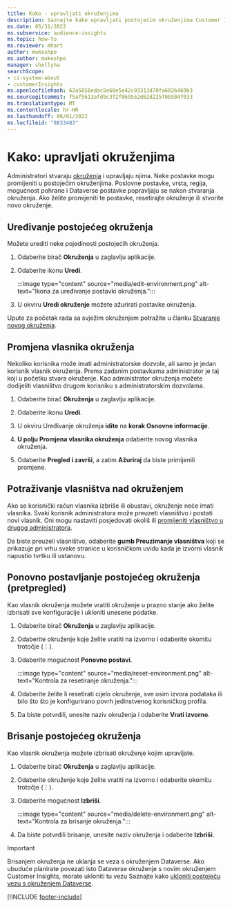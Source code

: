 ```yaml
---
title: Kako - upravljati okruženjima
description: Saznajte kako upravljati postojećim okruženjima Customer Insights kao administrator."
ms.date: 05/31/2022
ms.subservice: audience-insights
ms.topic: how-to
ms.reviewer: mhart
author: mukeshpo
ms.author: mukeshpo
manager: shellyha
searchScope:
- ci-system-about
- customerInsights
ms.openlocfilehash: 62a5856edac5e66e5e42c93313d78fa6826469b3
ms.sourcegitcommit: f5af5613afd9c3f2f0695e2d62d225f0b504f033
ms.translationtype: MT
ms.contentlocale: hr-HR
ms.lasthandoff: 06/01/2022
ms.locfileid: "8833483"
---
```

# <a name="how-to-manage-environments"></a>Kako: upravljati okruženjima

Administratori stvaraju [okruženja](create-environment.md) i upravljaju njima. Neke postavke mogu promijeniti u postojećim okruženjima. Poslovne postavke, vrsta, regija, mogućnost pohrane i Dataverse postavke popravljaju se nakon stvaranja okruženja. Ako želite promijeniti te postavke, resetirajte okruženje ili stvorite novo okruženje.

## <a name="edit-an-existing-environment"></a>Uređivanje postojećeg okruženja

Možete urediti neke pojedinosti postojećih okruženja.

1. Odaberite birač **Okruženja** u zaglavlju aplikacije.

1. Odaberite ikonu **Uredi**.

   :::image type="content" source="media/edit-environment.png" alt-text="Ikona za uređivanje postavki okruženja.":::

1. U okviru **Uredi okruženje** možete ažurirati postavke okruženja.

Upute za početak rada sa svježim okruženjem potražite u članku [Stvaranje novog okruženja](create-environment.md).

## <a name="change-the-owner-of-an-environment"></a>Promjena vlasnika okruženja

Nekoliko korisnika može imati administratorske dozvole, ali samo je jedan korisnik vlasnik okruženja. Prema zadanim postavkama administrator je taj koji u početku stvara okruženje. Kao administrator okruženja možete dodijeliti vlasništvo drugom korisniku s administratorskim dozvolama.

1. Odaberite birač **Okruženja** u zaglavlju aplikacije.

1. Odaberite ikonu **Uredi**.

1. U okviru Uređivanje okruženja **idite** na **korak Osnovne informacije**.

1. **U polju Promjena vlasnika okruženja** odaberite novog vlasnika okruženja.  

1. Odaberite **Pregled i završi**, a zatim **Ažuriraj** da biste primijenili promjene.

## <a name="claim-ownership-of-an-environment"></a>Potraživanje vlasništva nad okruženjem

Ako se korisnički račun vlasnika izbriše ili obustavi, okruženje neće imati vlasnika. Svaki korisnik administratora može preuzeti vlasništvo i postati novi vlasnik. Oni mogu nastaviti posjedovati okoliš ili [promijeniti vlasništvo u drugog administratora](#change-the-owner-of-an-environment).

Da biste preuzeli vlasništvo, odaberite **gumb Preuzimanje vlasništva** koji se prikazuje pri vrhu svake stranice u korisničkom uvidu kada je izvorni vlasnik napustio tvrtku ili ustanovu.

## <a name="reset-an-existing-environment-preview"></a>Ponovno postavljanje postojećeg okruženja (pretpregled)

Kao vlasnik okruženja možete vratiti okruženje u prazno stanje ako želite izbrisati sve konfiguracije i ukloniti unesene podatke.

1. Odaberite birač **Okruženja** u zaglavlju aplikacije.

1. Odaberite okruženje koje želite vratiti na izvorno i odaberite okomitu trotočje (&vellip;).

1. Odaberite mogućnost **Ponovno postavi**.

   :::image type="content" source="media/reset-environment.png" alt-text="Kontrola za resetiranje okruženja.":::

1. Odaberite želite li resetirati cijelo okruženje, sve osim izvora podataka ili bilo što što je konfigurirano povrh jedinstvenog korisničkog profila.

1. Da biste potvrdili, unesite naziv okruženja i odaberite **Vrati izvorno**.

## <a name="delete-an-existing-environment"></a>Brisanje postojećeg okruženja

Kao vlasnik okruženja možete izbrisati okruženje kojim upravljate.

1. Odaberite birač **Okruženja** u zaglavlju aplikacije.

1. Odaberite okruženje koje želite vratiti na izvorno i odaberite okomitu trotočje (&vellip;). 

1. Odaberite mogućnost **Izbriši**.

   :::image type="content" source="media/delete-environment.png" alt-text="Kontrola za brisanje okruženja.":::

1. Da biste potvrdili brisanje, unesite naziv okruženja i odaberite **Izbriši**.

> [!IMPORTANT]
> Brisanjem okruženja ne uklanja se veza s okruženjem Dataverse. Ako ubuduće planirate povezati isto Dataverse okruženje s novim okruženjem Customer Insights, morate ukloniti tu vezu Saznajte kako [ukloniti postojeću vezu s okruženjem Dataverse](customer-insights-dataverse.md#remove-an-existing-connection-to-a-dataverse-environment).

[!INCLUDE [footer-include](includes/footer-banner.md)]
